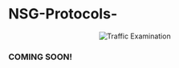 # NSG-Protocols-

<p align="center">
<img src="https://i.imgur.com/Ua7udoS.png" alt="Traffic Examination"/>
</p>


<h3> COMING SOON!</h3>
